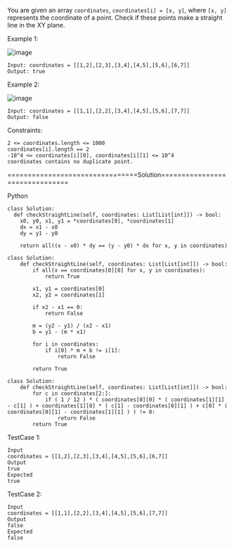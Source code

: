 You are given an array ```coordinates```, ```coordinates[i] = [x, y]```, where ```[x, y]``` represents the coordinate of a point. 
Check if these points make a straight line in the XY plane.


Example 1:

![image](https://github.com/Pughal/leetcode_solutions/assets/22728867/bd321a2f-0771-481b-995e-92298d48f818)

```
Input: coordinates = [[1,2],[2,3],[3,4],[4,5],[5,6],[6,7]]
Output: true
```

Example 2:

![image](https://github.com/Pughal/leetcode_solutions/assets/22728867/84d3f071-33f9-4d49-919b-9a98b43cf300)

```
Input: coordinates = [[1,1],[2,2],[3,4],[4,5],[5,6],[7,7]]
Output: false
``` 

Constraints:
```
2 <= coordinates.length <= 1000
coordinates[i].length == 2
-10^4 <= coordinates[i][0], coordinates[i][1] <= 10^4
coordinates contains no duplicate point.
```


================================Solution===============================

Python

```
class Solution:
  def checkStraightLine(self, coordinates: List[List[int]]) -> bool:
    x0, y0, x1, y1 = *coordinates[0], *coordinates[1]
    dx = x1 - x0
    dy = y1 - y0

    return all((x - x0) * dy == (y - y0) * dx for x, y in coordinates)
```

```
class Solution:
    def checkStraightLine(self, coordinates: List[List[int]]) -> bool:
        if all(x == coordinates[0][0] for x, y in coordinates):
            return True

        x1, y1 = coordinates[0]
        x2, y2 = coordinates[1]
        
        if x2 - x1 == 0:
            return False
            
        m = (y2 - y1) / (x2 - x1)
        b = y1 - (m * x1)

        for i in coordinates:
            if i[0] * m + b != i[1]:
                return False

        return True
```

```
class Solution:
    def checkStraightLine(self, coordinates: List[List[int]]) -> bool:
        for c in coordinates[2:]:
            if ( 1 / 12 ) * ( coordinates[0][0] * ( coordinates[1][1] - c[1] ) + coordinates[1][0] * ( c[1] - coordinates[0][1] ) + c[0] * ( coordinates[0][1] - coordinates[1][1] ) ) != 0:
                return False
        return True
```


TestCase 1:
```
Input
coordinates = [[1,2],[2,3],[3,4],[4,5],[5,6],[6,7]]
Output
true
Expected
true
```

TestCase 2:
```
Input
coordinates = [[1,1],[2,2],[3,4],[4,5],[5,6],[7,7]]
Output
false
Expected
false
```
